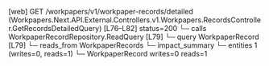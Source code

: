 [web] GET /workpapers/v1/workpaper-records/detailed  (Workpapers.Next.API.External.Controllers.v1.Workpapers.RecordsController.GetRecordsDetailedQuery)  [L76–L82] status=200
  └─ calls WorkpaperRecordRepository.ReadQuery [L79]
  └─ query WorkpaperRecord [L79]
    └─ reads_from WorkpaperRecords
  └─ impact_summary
    └─ entities 1 (writes=0, reads=1)
      └─ WorkpaperRecord writes=0 reads=1

